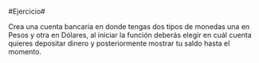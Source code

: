 #Ejercicio#

Crea una cuenta bancaria en donde tengas dos tipos de monedas una en Pesos y otra en Dólares, al iniciar la función deberás elegir en cuál cuenta quieres depositar dinero y posteriormente mostrar tu saldo hasta el momento.